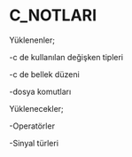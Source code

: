 # C_NOTLARI

Yüklenenler;

-c de kullanılan değişken tipleri

-c de bellek düzeni

-dosya komutları

Yüklenecekler;

-Operatörler

-Sinyal türleri
